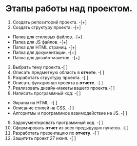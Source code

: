 
# Этапы работы над проектом.
1. Создать репозиторий проекта. -[+]
2. Создать структуру проекта: -[+]
  * Папка для стилевых файлов. -[+]
  * Папка для JS файлов. -[+]
  * Папка для HTML страниц. -[+]
  * Папка для документации. -[+]
  * Папка для дизайн-макетов. -[+]
3. Выбрать тему проекта.-[ ]
4. Описать предметную область в **отчете**. -[ ]
5. Разработать структуру проекта. -[ ]
6. Описать функционал проекта в **отчете**. -[ ]
7. Реализовать дизайн-макеты вашего проекта.-[ ]
8. Написать программный код: -[ ]
  * Экраны на HTML. -[ ]
  * Описание стилей на CSS. -[ ]
  * Алгоритмы и программное взаимодействие на JS. -[ ]
9. Задокументировать программный код. -[ ]
10. Сформировать **отчет** из всех предыдущих пунктов. -[ ]
11. Разработать презентацию по **отчету**. -[ ]
12. Защитить проект 27 июня. -[ ]
